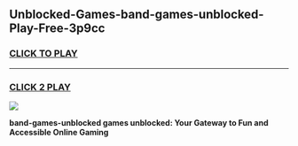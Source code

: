 
## Unblocked-Games-band-games-unblocked-Play-Free-3p9cc
<h3>
<a href="https://premium76.site?title=band-games-unblocked&ref=17A">CLICK TO PLAY</a></h3>
<hr>

<h3>
<a href="https://premium76.site?title=band-games-unblocked&ref=17A">CLICK 2 PLAY</a>
  
</h3>

<a href="https://premium76.site?title=band-games-unblocked&ref=17A"><img src="https://clearcache.store/games.png"></a>


**band-games-unblocked games unblocked: Your Gateway to Fun and Accessible Online Gaming**
